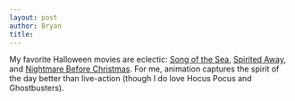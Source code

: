 ```yaml
---
layout: post
author: Bryan
title: 
---
```

My favorite Halloween movies are eclectic: [Song of the Sea](https://www.youtube.com/watch?v=VrhoOzW8oF8&ab_channel=StudiocanalUK), [Spirited Away](https://www.youtube.com/watch?v=ByXuk9QqQkk&ab_channel=MadmanAnime), and [Nightmare Before Christmas](https://www.youtube.com/watch?v=c3q7jlg3CxI&ab_channel=DisneyMoviesOnDemand). For me, animation captures the spirit of the day better than live-action (though I do love Hocus Pocus and Ghostbusters).

